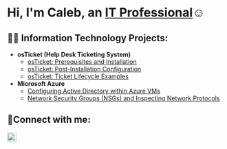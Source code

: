 <h1>Hi, I'm Caleb, an <a href="https://linkedin.com/in/calebsholt">IT Professional</a>☺</h1>

<h2>👨‍💻 Information Technology Projects:</h2>

- <b>osTicket (Help Desk Ticketing System)</b>
  - [osTicket: Prerequisites and Installation](https://github.com/calebholtcc/osticket-prereqs)
  - [osTicket: Post-Installation Configuration](https://github.com/calebholtcc/post-install-config)
  - [osTicket: Ticket Lifecycle Examples](https://github.com/calebholtcc/ticket-lifecycle)
- <b>Microsoft Azure</b>
  - [Configuring Active Directory within Azure VMs](https://github.com/calebholtcc/configure-ad)
  - [Network Security Groups (NSGs) and Inspecting Network Protocols](https://github.com/calebholtcc/azure-network-protocols)

<h2>🤳Connect with me:</h2>


[<img align="left" alt="Caleb | LinkedIn" width="22px" src="https://cdn.jsdelivr.net/npm/simple-icons@v3/icons/linkedin.svg" />][linkedin]



[linkedin]: https://linkedin.com/in/calebsholt
